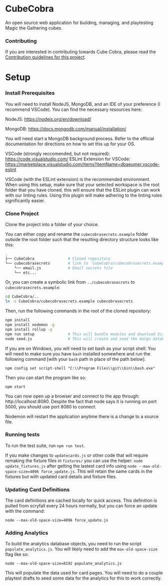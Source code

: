 # CubeCobra

An open source web application for building, managing, and playtesting Magic the Gathering cubes.

### Contributing

If you are interested in contributing towards Cube Cobra, please read the [Contribution guidelines for this project](CONTRIBUTING.md).

# Setup

### Install Prerequisites

You will need to install NodeJS, MongoDB, and an IDE of your preference (I recommend VSCode). You can find the necessary resources here:

NodeJS: https://nodejs.org/en/download/

MongoDB: https://docs.mongodb.com/manual/installation/

You will need start a MongoDB background process. Refer to the official documentation for directions on how to set this up for your OS.

VSCode (strongly reccomended, but not required): https://code.visualstudio.com/
ESLint Extension for VSCode: https://marketplace.visualstudio.com/items?itemName=dbaeumer.vscode-eslint

VSCode (with the ESLint extension) is the recommended environment. When using this setup, make sure that your selected workspace is the root folder that you have cloned, this will ensure that the ESLint plugin can work with our linting rules. Using this plugin will make adhering to the linting rules significantly easier.

### Clone Project

Clone the project into a folder of your choice. 

You can either copy and rename the `cubecobrasecrets.example` folder outside the root folder such that the resulting directory structure looks like this:
```sh
.
├── CubeCobra               # Cloned repository
└── cubecobrasecrets        # link to `CubeCobra/cubecobrasecrets.example`
    └── email.js            # Email secrets file
    └── etc...
```

Or, you can create a symbolic link from `../cubecobrasecrets` to `cubecobrasecrets.example`:
```bash
cd CubeCobra/..
ln -s CubeCobra/cubecobrasecrets.example cubecobrasecrets
```


Then, run the following commands in the root of the cloned repository:

```sh
npm install
npm install nodemon -g
npm install rollup -g
npm run setup               # This will bundle modules and download Scryfall assets.
node seed.js                # This will create and seed the mongo database specified in cubecobrasecrets.
```

If you are on Windows, you will need to set bash as your script shell:
You will need to make sure you have `bash` installed somewhere and run the following command [with your `bash` path in place of the path below].

    npm config set script-shell "C:\\Program Files\\git\\bin\\bash.exe"

Then you can start the program like so:

    npm start

You can now open up a browser and connect to the app through: http://localhost:8080. Despite the fact that node says it is running on port 5000, you should use port 8080 to connect.

Nodemon will restart the application anytime there is a change to a source file.

### Running tests

To run the test suite, run `npm run test`.

If you make changes to `updatecards.js` or other code that will require remaking the fixture files in `fixtures/` you can use the helper: `node update_fixtures.js` after getting the lastest card info using `node --max-old-space-size=4096 force_update.js`. This will retain the same cards in the fixtures but with updated card details and fixture files.

### Updating Card Definitions

The card definitions are cached locally for quick access. This definition is pulled from scryfall every 24 hours normally, but you can force an update with the command:
```
node --max-old-space-size=4096 force_update.js
```

### Adding Analytics

To build the analytics database objects, you need to run the script `populate_analytics.js`. You will likely need to add the `max-old-space-size` flag like so:
```
node --max-old-space-size=8192 populate_analytics.js
```

This will populate the data used for card pages. You will need to do a couple playtest drafts to seed some data for the analytics for this to work correctly. 
